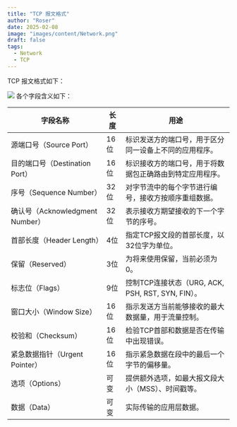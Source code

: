 ```yaml
---
title: "TCP 报文格式"
author: "Roser"
date: 2025-02-08
image: "images/content/Network.png"
draft: false
tags:
  - Network
  - TCP
---
```

TCP 报文格式如下：

![](image/TCP报文格式.png)
各个字段含义如下：

| 字段名称                       | 长度  | 用途                                       |
| -------------------------- | --- | ---------------------------------------- |
| 源端口号（Source Port）          | 16位 | 标识发送方的端口号，用于区分同一设备上不同的应用程序。              |
| 目的端口号（Destination Port）    | 16位 | 标识接收方的端口号，用于将数据包正确路由到特定应用程序。             |
| 序号（Sequence Number）        | 32位 | 对字节流中的每个字节进行编号，接收方按顺序重组数据。               |
| 确认号（Acknowledgment Number） | 32位 | 表示接收方期望接收的下一个字节的序号。                      |
| 首部长度（Header Length）        | 4位  | 指定TCP报文段的首部长度，以32位字为单位。                  |
| 保留（Reserved）               | 3位  | 为将来使用保留，当前必须为0。                          |
| 标志位（Flags）                 | 9位  | 控制TCP连接状态（URG, ACK, PSH, RST, SYN, FIN）。 |
| 窗口大小（Window Size）          | 16位 | 指示发送方当前能够接收的最大数据量，用于流量控制。                |
| 校验和（Checksum）              | 16位 | 检验TCP首部和数据是否在传输中出现错误。                    |
| 紧急数据指针（Urgent Pointer）     | 16位 | 指示紧急数据在段中的最后一个字节的偏移量。                    |
| 选项（Options）                | 可变  | 提供额外选项，如最大报文段大小（MSS）、时间戳等。               |
| 数据（Data）                   | 可变  | 实际传输的应用层数据。                              |
